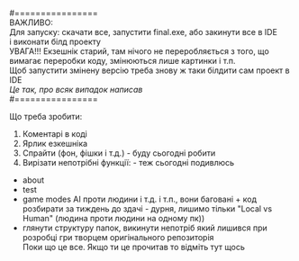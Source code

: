 #================  
ВАЖЛИВО:  
Для запуску: скачати все, запустити final.exe, або закинути все в IDE  
і виконати білд проекту  
УВАГА!!!
Екзешнік старий, там нічого не переробляється з того, що вимагає переробки коду, змінюються лише картинки і т.п.  
Щоб запустити змінену версію треба знову ж таки білдити сам проект в IDE  
*Це так, про всяк випадок написав*  
#================

Що треба зробити:  
1. Коментарі в коді
2. Ярлик езкешніка  
3. Спрайти (фон, фішки і т.д.)  - буду сьогодні робити
4. Вирізати непотрібні функції:  - теж сьогодні подивлюсь  
- about  
- test
- game modes АІ проти людини і т.д. і т.п., вони баговані + код розбирати за тиждень до здачі - дурня, лишимо тільки "Local vs Human" (людина проти людини на одному пк))  
- глянути структуру папок, викинути непотріб який лишився при розробці гри творцем оригінального репозиторія  
Поки що це все. Якщо ти це прочитав то відміть тут щось

